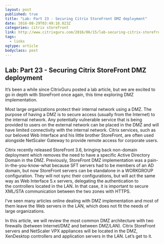 ```yaml
---
layout: post 
published: true 
title: "Lab: Part 23 - Securing Citrix StoreFront DMZ deployment" 
date: 2016-08-29T03:49:18.023Z
categories: citrix storefront
link: http://www.citrixguru.com/2016/06/15/lab-securing-citrix-storefront-dmz-deployment/ 
tags:
  - links
ogtype: article 
bodyclass: post 
---
```


## Lab: Part 23 - Securing Citrix StoreFront DMZ deployment

 It’s been a while since CitrixGuru posted a lab article, but we are excited to go in depth with StoreFront once again, this time exploring DMZ implementation.

Most large organizations protect their internal network using a DMZ. The purpose of having a DMZ is to secure access (usually from the Internet) to the internal network. Any potentially vulnerable service that is being provided to users on the external network can be placed in the DMZ and will have limited connectivity with the internal network. Citrix services, such as our beloved Web Interface and his little brother StoreFront, are often used alongside NetScaler Gateway to provide remote access for corporate users.

Citrix recently released StoreFront 3.6, bringing back non-domain deployment which removes the need to have a specific Active Directory Domain in the DMZ. Previously, StoreFront DMZ implementation was a pain-in-the-you-know-what because SFT servers had to be members of an AD domain, but now StoreFront servers can be standalone in a WORKGROUP configuration. They will not sync their configurations, but will act the same way as Web Interface 5.x servers, delegating the authentication to the controllers located in the LAN. In that case, it is important to secure XML/STA communication between the two zones with HTTPS.

I’ve seen many articles online dealing with DMZ implementation and most of them leave the Web servers in the LAN, which does not fit the needs of large organizations.

In this article, we will review the most common DMZ architecture with two firewalls (between Internet/DMZ and between DMZ/LAN). Citrix StoreFront servers and NetScaler VPX appliances will be located in the DMZ, XenDesktop controllers and application servers in the LAN. Let’s get to it.

